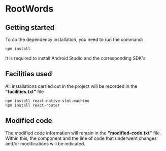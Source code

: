 # RootWords

## Getting started

To do the dependency installation, you need to run the command:

```
npm install
```

It is required to install Android Studio and the corresponding SDK's

## Facilities used

All installations carried out in the project will be recorded in the **"facilities.txt"** file

```
npm install react-native-slot-machine
npm install react-router
```

## Modified code

The modified code information will remain in the **"modified-code.txt"** file. Within this, the component and the line of code that underwent changes and/or modifications will be indicated.